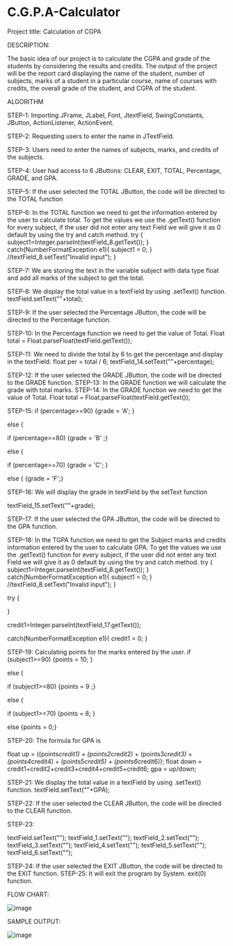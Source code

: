 # C.G.P.A-Calculator
Project title:	Calculation of CGPA


DESCRIPTION:


The basic idea of our project is to calculate the CGPA and grade of the students by considering the results and credits. The output of the project will be the report card displaying the name of the student, number of subjects, marks of a student in a particular course, name of courses with credits, the overall grade of the student, and CGPA of the student.



ALGORITHM

STEP-1: Importing JFrame, JLabel, Font, JtextField, SwingConstants, JButton, ActionListener, ActionEvent.

STEP-2: Requesting users to enter the name in JTextField.

STEP-3: Users need to enter the names of subjects, marks, and credits of the subjects.

STEP-4: User had access to 6 JButtons: CLEAR, EXIT, TOTAL, Percentage, GRADE, and GPA.

STEP-5: If the user selected the TOTAL JButton, the code will be directed to the TOTAL function

STEP-6: In the TOTAL function we need to get the information entered by the user to calculate total. To get the values we use the .getText() function for every subject, if the user did not enter any text Field we will give it as 0 default by using the try and catch method.
try {
subject1=Integer.parseInt(textField_8.getText());
}
catch(NumberFormatException e1){ subject1 = 0;
}
//textField_8.setText("Invalid input");
}
 
STEP-7: We are storing the text in the variable subject with data type float and add all marks of the subject to get the total.

STEP-8: We display the total value in a textField by using .setText() function. textField.setText(""+total);

STEP-9: If the user selected the Percentage JButton, the code will be directed to the Percentage function.

STEP-10: In the Percentage function we need to get the value of Total.
Float total = Float.parseFloat(textField.getText());

STEP-11: We need to divide the total by 6 to get the percentage and display in the textField. float per = total / 6;
textField_14.setText(""+percentage);

STEP-12: If the user selected the GRADE JButton, the code will be directed to the GRADE function.
STEP-13: In the GRADE function we will calculate the grade with total marks. STEP-14: In the GRADE function we need to get the value of Total.
Float total = Float.parseFloat(textField.getText());


STEP-15:
if (percentage>=90)
{grade = 'A'; }

else {


if (percentage>=80)
{grade = 'B' ;}

else {

if (percentage>=70)
{grade = 'C'; }

else {
{grade = 'F';}

STEP-16: We will display the grade in textField by the setText function
 
textField_15.setText(""+grade);

STEP-17: If the user selected the GPA JButton, the code will be directed to the GPA function.

STEP-18: In the TGPA function we need to get the Subject marks and credits information entered by the user to calculate GPA. To get the values we use the .getText() function for every subject, if the user did not enter any text Field we will give it as 0 default by using the try and catch method.
try {
subject1=Integer.parseInt(textField_8.getText());
}
catch(NumberFormatException e1){ subject1 = 0;
}
//textField_8.setText("Invalid input");
}

 
try {

}
 

credit1=Integer.parseInt(textField_17.getText());
 
catch(NumberFormatException e1){ credit1 = 0;
}

STEP-19: Calculating points for the marks entered by the user. if (subject1>=90)
{points = 10; }

else {


if (subject1>=80)
{points = 9 ;}

else {

if (subject1>=70)
{points = 8; }

else	{points = 0;}

STEP-20: The formula for GPA is
 
float up = ((points*credit1) + (points2*credit2) + (points3*credit3) + (points4*credit4) + (points5*credit5) + (points6*credit6));
float down = credit1+credit2+credit3+credit4+credit5+credit6;
gpa = up/down;

STEP-21: We display the total value in a textField by using .setText() function. textField.setText(""+GPA);

STEP-22: If the user selected the CLEAR JButton, the code will be directed to the CLEAR function.

 
STEP-23:
 

textField.setText("");
textField_1.setText(""); textField_2.setText(""); textField_3.setText(""); textField_4.setText(""); textField_5.setText(""); textField_6.setText("");
 

STEP-24: If the user selected the EXIT JButton, the code will be directed to the EXIT function. STEP-25: It will exit the program by System. exit(0) function.

FLOW CHART:

![image](https://user-images.githubusercontent.com/62333854/116897632-1afd4100-ac53-11eb-87bf-3e4090bc6c25.png)

SAMPLE OUTPUT:

![image](https://user-images.githubusercontent.com/62333854/116897987-7deed800-ac53-11eb-8384-ade188abfe64.png)

